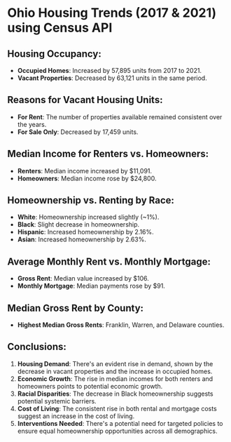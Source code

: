 # Ohio Housing Trends (2017 & 2021) using Census API

## **Housing Occupancy**:
- **Occupied Homes**: Increased by 57,895 units from 2017 to 2021.
- **Vacant Properties**: Decreased by 63,121 units in the same period.

## **Reasons for Vacant Housing Units**:
- **For Rent**: The number of properties available remained consistent over the years.
- **For Sale Only**: Decreased by 17,459 units.

## **Median Income for Renters vs. Homeowners**:
- **Renters**: Median income increased by $11,091.
- **Homeowners**: Median income rose by $24,800.

## **Homeownership vs. Renting by Race**:
- **White**: Homeownership increased slightly (~1%).
- **Black**: Slight decrease in homeownership.
- **Hispanic**: Increased homeownership by 2.16%.
- **Asian**: Increased homeownership by 2.63%.

## **Average Monthly Rent vs. Monthly Mortgage**:
- **Gross Rent**: Median value increased by $106.
- **Monthly Mortgage**: Median payments rose by $91.

## **Median Gross Rent by County**:
- **Highest Median Gross Rents**: Franklin, Warren, and Delaware counties.

## **Conclusions**:
1. **Housing Demand**: There's an evident rise in demand, shown by the decrease in vacant properties and the increase in occupied homes.
2. **Economic Growth**: The rise in median incomes for both renters and homeowners points to potential economic growth.
3. **Racial Disparities**: The decrease in Black homeownership suggests potential systemic barriers.
4. **Cost of Living**: The consistent rise in both rental and mortgage costs suggest an increase in the cost of living.
5. **Interventions Needed**: There's a potential need for targeted policies to ensure equal homeownership opportunities across all demographics.
